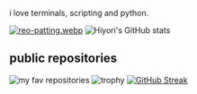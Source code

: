 i love terminals, scripting and python.

[![reo-patting.webp](https://i.postimg.cc/RFM2CQFY/reo-patting.webp)](https://postimg.cc/mc5m8973) ![Hiyori's GitHub stats](https://github-readme-stats.vercel.app/api?username=hiyorijl&theme=transparent&show_icons=true) 
## public repositories
![my fav repositories](https://github-readme-stats.vercel.app/api/pin/?username=hiyorijl&repo=verbal_garden_quartz&theme=transparent&show_icons=true)
![trophy](https://github-profile-trophy.vercel.app/?username=hiyorijl&theme=algolia&no-bg=true&column=3&margin-w=15&margin-h=15&rank=-C,-B)
[![GitHub Streak](https://github-readme-streak-stats.herokuapp.com/?user=hiyorijl)](https://git.io/streak-stats)
